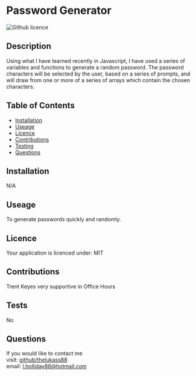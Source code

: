 # Password Generator
![Github licence](https://img.shields.io/badge/your_licence:-MIT-blue.svg)
## Description
Using what I have learned recently in Javascript, I have used a series of variables and functions to generate a random password. The password characters will be selected by the user, based on a series of prompts, and will draw from one or more of a series of arrays which contain the chosen characters. 
## Table of Contents
* [Installation](#installation)
* [Useage](#useage)
* [Licence](#licence)
* [Contributions](#contributors)
* [Testing](#tests)
* [Questions](#questions)
## Installation
N/A
## Useage
To generate passwords quickly and randomly. 
## Licence
Your application is licenced under: MIT
## Contributions
Trent Keyes very supportive in Office Hours
## Tests
No
## Questions
If you would like to contact me<br>
visit: [github/thelukass88](https://github.com/thelukass88)<br>
email: l.holliday88@hotmail.com

